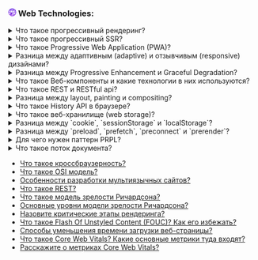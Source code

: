 <h3>
  <img src="../assets/WWW.png" width="16" height="16" />
  <span>Web Technologies:</span>
</h3>

<details>
<summary><a href="https://youtu.be/IooJ3P2VUYs?t=26"></a>Что такое прогрессивный рендеринг?</summary>
    <br/>
  - это обобщенное название технологий, которые используются для ускорения отрисовки веб страниц. как можно раньше показать пользователю контент. 
</details>

<details>
<summary><a href="https://youtu.be/trriSYNrHw4?t=25"></a>Что такое прогрессивный SSR?</summary>
    <br/>
  - разбивает приложение на важные и не особо важные части приложения и когда клиент запрашивает страницу, то возвращается важное и потом загружаются отдельно бандлы с не важным.
</details>

<details>
<summary><a href="https://youtu.be/XtQPrt8G0n8?t=76"></a>Что такое Progressive Web Application (PWA)?</summary>
    <br/>
    - это веб сайты, которые ведут себя подобно нативным приложениям. устанавливаются на устройство и могут работать онлайн за счет serviceWorker
</details>

<details>
<summary><a href="https://youtu.be/1eIRTdgzHtw?t=233"></a>Разница между адаптивным (adaptive) и отзывчивым (responsive) дизайнами?</summary>
    <br/>
  - adaptive это разные версии приложения в зависимости от устройства     <br/>
  - responsive это перестройка существующего макета в зависимости от размера экрана
</details>

<details>
<summary><a href="https://youtu.be/rlWgI7AvV18?t=286"></a>Разница между Progressive Enhancement и Graceful Degradation?</summary>
    <br/>
  - разработка веб кроссплатформенных веб интерфейсов.     <br/>
  - Progressive Enhancement прогрессия от мобильного к десктопу <br/>
  - Graceful Degradation от десктопа деградация к мобильной версии
</details>

<details>
<summary><a href="https://youtu.be/G4iYlbilozM?t=704"></a>Что такое Веб-компоненты и какие технологии в них используются?</summary>
    <br/>
  - это технология, которая позволяет создавать и использовать кастомные, многократно используемые компоненты в веб приложениях
</details>

<details>
<summary><a href="https://youtu.be/__neFkxAO9s?t=334"></a>Что такое REST и RESTful api?</summary>
    <br/>
  - REST это архитектура для построение веб сервисов. которые включают в себя: разделение клиент-серве, стейтлесс сервер (нельзя хранить инфо о клиентах, получать с запросом), кэшеривание ответов, универсальный интерфейс между компонентами системы, удобная модель ответов (json, xml, html)     <br/>
  - RESTful это прилагательное которое можно применить к веб сервису, который построен на основе REST архитектуры
</details>

<details>
<summary><a href="https://youtu.be/yvOXvZ8aEFo?t=209"></a>Разница между layout, painting и compositing?</summary>
    <br/>
  - все эти этапы относятся к этапам отрисовки веб страницы    <br/>
  - layout расчет необходимого для отрисовки места на основе css <br/>
  - painting рисование пикселей для отображения элементов <br/>
  - compositing - отрисовка слоев в правильном порядке и наложении.
</details>

<details>
<summary><a href="https://youtu.be/XtQPrt8G0n8?t=352"></a>Что такое History API в браузере?</summary>
    <br/>
  - APi для управления историей браузера в рамках текущей сессии (назад, вперед, заменять URL). window.history
</details>

<details>
<summary><a href="https://youtu.be/XtQPrt8G0n8?t=406"></a>Что такое веб-хранилище (web storage)?</summary>
    <br/>
  - интерфейс для локального хранения данных в формате key:value в двух основых форматах localStorage and sessionStorage. это более удобно чем cookie
</details>

<details>
<summary><a href="https://youtu.be/nvktMVFM0_M?t=604"></a>Разница между `cookie`, `sessionStorage` и `localStorage`?</summary>
    <br/>
  - sessionStorage локальное хранилище данных, хранится до тех пор пока не закроется вкладка с приложением в бразуре.    <br/>
  - localStorage локальное хранилище данных, хранится неограниченное колличество времени.
  - cookie локальное хранилище данных, может устанавливаться сервером, время хранения устанавливается вручную, более безопасно хранить ссессию.
</details>


<details>
<summary><a href="https://youtu.be/DQ0BLu6rZYc?t=410"></a>Разница между `preload`, `prefetch`, `preconnect` и `prerender`?</summary>
    <br/>
  - это для тега атрибута rel <link rel src="style.css/js/image" /> говорит как именно загружать этот файл быстро/кэшировать итд.
</details>

<details>
<summary><a href="https://youtu.be/DQ0BLu6rZYc?t=519"></a>Для чего нужен паттерн PRPL?</summary>
    <br/>
  - паттерн для оптимизации загрузки spa and pwa в основе которого лежит: Push, Render, Pre-cache, Lazy-load   <br/>
  - Push 
</details>

<details>
<summary><a href="https://youtu.be/trriSYNrHw4?t=102"></a>Что такое поток документа?</summary>
    <br/>
  - принцип организации элементов на странице при отсутсвии стилей (зашитое поведение/отображение элементов в html), например div ведет себя как блок и span как строка. 
</details>


- [Что такое кроссбраузерность?](https://youtu.be/kx3dR6ztICU?t=90)
- [Что такое OSI модель?](https://youtu.be/-mWa7erZu64?t=461)
- [Особенности разработки мультиязычных сайтов?](https://youtu.be/yvOXvZ8aEFo?t=82)
- [Что такое REST?](https://youtu.be/ovV8GhIkzBE?t=352)
- [Что такое модель зрелости Ричардсона?](https://youtu.be/-mWa7erZu64?t=30)
- [Основные уровни модели зрелости Ричардсона?](https://youtu.be/-mWa7erZu64?t=73)
- [Назовите критические этапы рендеринга?](https://youtu.be/3NGkctg4lsE?t=31)
- [Что такое Flash Of Unstyled Content (FOUC)? Как его избежать?](https://youtu.be/yvOXvZ8aEFo?t=164)
- [Способы уменьшения времени загрузки веб-страницы?]()
- [Что такое Core Web Vitals? Какие основные метрики туда входят?](https://youtu.be/DQ0BLu6rZYc?t=214)
- [Расскажите о метриках Core Web Vitals?](https://youtu.be/DQ0BLu6rZYc?t=314)

